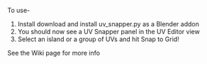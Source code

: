 To use- 
1. Install download and install uv_snapper.py as a Blender addon
2. You should now see a UV Snapper panel in the UV Editor view
3. Select an island or a group of UVs and hit Snap to Grid!

See the Wiki page for more info
